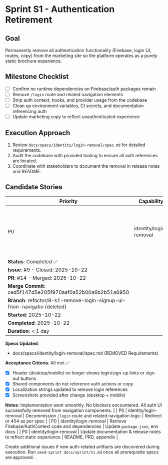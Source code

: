 # Sprint S1 - Authentication Retirement

## Goal
Permanently remove all authentication functionality (Firebase, login UI, routes, copy) from the marketing site so the platform operates as a purely static brochure experience.

## Milestone Checklist
- [ ] Confirm no runtime dependencies on Firebase/auth packages remain
- [ ] Remove `/login` route and related navigation elements
- [ ] Strip auth context, hooks, and provider usage from the codebase
- [ ] Clean up environment variables, CI secrets, and documentation referencing auth
- [ ] Update marketing copy to reflect unauthenticated experience

## Execution Approach
1. Review `docs/specs/identity/login-removal/spec.md` for detailed requirements.
2. Audit the codebase with provided tooling to ensure all auth references are located.
3. Coordinate with stakeholders to document the removal in release notes and README.

## Candidate Stories
| Priority | Capability | Summary | Notes |
|----------|------------|---------|-------|
| P0 | identity/login-removal | Remove login/signup UI from header, mobile menu, and any shared components | Ensure CTA replacements are in place |
**Status**: Completed ✅ |
**Issue**: #9 - Closed: 2025-10-22 |
**PR**: #14 - Merged: 2025-10-22 |
**Merge Commit**: ced5f147d5e205f970aaf0a52b00a6b2b51a6950 |
**Branch**: refactor/9-s1-remove-login-signup-ui-from-navigatio (deleted) |
**Started**: 2025-10-22 |
**Completed**: 2025-10-22 |
**Duration**: < 1 day |

**Specs Updated**:
- docs/specs/identity/login-removal/spec.md (REMOVED Requirements)

**Acceptance Criteria**: All met ✅
- [x] Header (desktop/mobile) no longer shows login/sign-up links or sign-out buttons
- [x] Shared components do not reference auth actions or copy
- [x] Localization strings updated to remove login references
- [x] Screenshots provided after change (desktop + mobile)

**Notes**: Implementation went smoothly. No blockers encountered.
All auth UI successfully removed from navigation components. |
| P0 | identity/login-removal | Decommission `/login` route and related navigation logic | Redirect or 404 as per spec |
| P0 | identity/login-removal | Remove Firebase/AuthContext code and dependencies | Update `package.json`, env docs |
| P0 | identity/login-removal | Update documentation & release notes to reflect static experience | README, PRD, appendix |

Create additional issues if new auth-related artifacts are discovered during execution. Run `seed-sprint docs/sprint/S1.md` once all prerequisite specs are approved.
